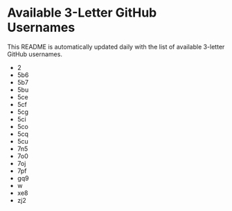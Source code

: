 # Available 3-Letter GitHub Usernames

This README is automatically updated daily with the list of available 3-letter GitHub usernames.

- 2
- 5b6
- 5b7
- 5bu
- 5ce
- 5cf
- 5cg
- 5ci
- 5co
- 5cq
- 5cu
- 7n5
- 7o0
- 7oj
- 7pf
- gq9
- w
- xe8
- zj2
